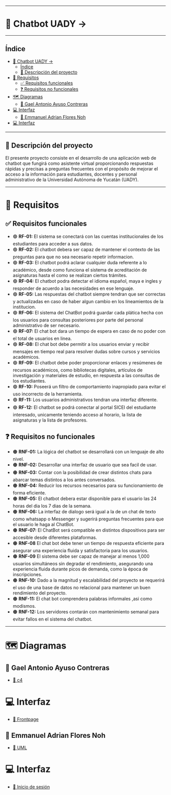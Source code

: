  ---

# 🚀 Chatbot UADY -> 
___
## Índice
- [🚀 Chatbot UADY -\>](#-chatbot-uady--)
  - [Índice](#índice)
  - [🧾 Descripción del proyecto](#-descripción-del-proyecto)
- [🎯 Requisitos](#-requisitos)
  - [✅ Requisitos funcionales](#-requisitos-funcionales)
  - [❓ Requisitos no funcionales](#-requisitos-no-funcionales)
- [🗺️ Diagramas](#️-diagramas)
  - [🔹 Gael Antonio Ayuso Contreras](#-gael-antonio-ayuso-contreras)
- [💻 Interfaz](#-interfaz)
  - [🔹 Emmanuel Adrian Flores Noh](#-emmanuel-adrian-flores-noh)
- [💻 Interfaz](#-interfaz-1)

---
## 🧾 Descripción del proyecto

El presente proyecto consiste en el desarrollo de una aplicación web de chatbot que fungirá como asistente virtual proporcionando respuestas rápidas y precisas a preguntas frecuentes con el propósito de mejorar el acceso a la información para estudiantes, docentes y personal administrativo de la Universidad Autónoma de Yucatán (UADY).

___
# 🎯 Requisitos

## ✅ Requisitos funcionales
- 🟢 **RF-01:** El sistema se conectará con las cuentas institucionales de los estudiantes para acceder a sus datos.
- 🟢 **RF-02:** El chatbot debera ser capaz de mantener el contexto de las preguntas para que no sea necesario repetir informacion.
- 🟢 **RF-03:** El chatbot podrá aclarar cualquier duda referente a lo académico, desde como funciona el sistema de acreditación de asignaturas hasta el como se realizan ciertos trámites.
- 🟢 **RF-04:** El chatbot podra detectar el idioma español, maya e ingles y responder de acuerdo a las necesidades en ese lenguaje.
- 🟢 **RF-05:** Las respuestas del chatbot siempre tendran que ser correctas y actualizadas en caso de haber algun cambio en los lineamientos de la institucion.
- 🟢 **RF-06:** El sistema del ChatBot podrá guardar cada plática hecha con los usuarios para consultas posteriores por parte del personal administrativo de ser necesario.
- 🟢 **RF-07:** El chat bot dara un tiempo de espera en caso de no poder con el total de usuarios en linea.
- 🟢 **RF-08:** El chat bot debe permitir a los usuarios enviar y recibir mensajes en tiempo real para resolver dudas sobre cursos y servicios académicos.
- 🟢 **RF-09:** El chatbot debe poder proporcionar enlaces y resúmenes de recursos académicos, como bibliotecas digitales, artículos de investigación y materiales de estudio, en respuesta a las consultas de los estudiantes.
- 🟢 **RF-10:** Poseerá un filtro de comportamiento inapropiado para evitar el uso incorrecto de la herramienta.
- 🟢 **RF-11:** Los usuarios administrativos tendran una interfaz diferente.
- 🟢 **RF-12:** El chatbot se podrá conectar al portal SICEI del estudiante interesado, unicamente teniendo acceso al horario, la lista de asignaturas y la lista de profesores.

   
## ❓ Requisitos no funcionales 
- 🟠 **RNF-01:** La lógica del chatbot se desarrollará con un lenguaje de alto nivel.
- 🟠 **RNF-02:** Desarrollar una interfaz de usuario que sea facil de usar.
- 🟠 **RNF-03:** Contar con la posibilidad de crear distintos chats para abarcar temas distintos a los antes conversados.
- 🟠 **RNF-04:** Reducir los recursos necesarios para su funcionamiento de forma eficiente.
- 🟠 **RNF-05:** El chatbot debera estar disponible para el usuario las 24 horas del dia los 7 dias de la semana.
- 🟠 **RNF-06:** La interfaz de dialogo será igual a la de un chat de texto como whatsapp o Messenger y sugerirá preguntas frecuentes
para que el usuario le haga al ChatBot.
- 🟠 **RNF-07:** El ChatBot será compatible en distintos dispositivos para ser accesible desde diferentes plataformas.
- 🟠 **RNF-08** El chat bot debe tener un tiempo de respuesta eficiente para asegurar una experiencia fluida y satisfactoria para los usuarios.
- 🟠 **RNF-09** El sistema debe ser capaz de manejar al menos 1,000 usuarios simultáneos sin degradar el rendimiento, asegurando una experiencia fluida durante picos de demanda, como la época de inscripciones.
- 🟠 **RNF-10:** Dado a la magnitud y escalabilidad del proyecto se requerirá el uso de una base de datos no relacional para mantener un buen rendimiento del proyecto.
- 🟠 **RNF-11:** El chat bot comprendera palabras informales ,asi como modismos.
- 🟠 **RNF-12:** Los servidores contarán con mantenimiento semanal para evitar fallos en el sistema del chatbot.
---

# 🗺️ Diagramas

## 🔹 Gael Antonio Ayuso Contreras
* [🔶 c4](./Diagramas/gael/diagrama.md)

# 💻 Interfaz

* [🔑 Frontpage](./Interfaz/gael/README.MD)

## 🔹 Emmanuel Adrian Flores Noh
* [🔶 UML](./Diagramas/Emmanuel/DiseñoDatos.MD)

# 💻 Interfaz

* [🔑 Inicio de sesión](./Interfaz/Emmanuel/README.MD)